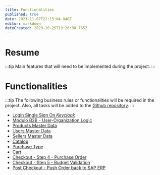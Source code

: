 ```yaml
---
title: Functionalities
published: true
date: 2023-11-07T22:15:04.840Z
editor: markdown
dateCreated: 2023-10-25T19:20:08.765Z
---
```


# Resume

:::tip
Main features that will need to be implemented during the project.
:::


# Functionalities

:::tip
The following business rules or functionalities will be required in the project.
Also, all tasks will be added to the [Github repository](https://github.com/Departamento-TI/tienda-piloto-spree_starter/issues). 
:::

- [Login Single Sign On *Keycloak*](/proyectos/nueva-tienda-digital/functionalities/login-con-plataforma-keycloak.md)
- [Módulo B2B - User-Organization Logic](/proyectos/nueva-tienda-digital/functionalities/b2b-module-logic-functionality.md)
- [Products Master Data](/proyectos/nueva-tienda-digital/functionalities/product-master-data.md)
- [Users Master Data](/proyectos/nueva-tienda-digital/functionalities/User-Master-Data.md)
- [Sellers Master Data](/proyectos/nueva-tienda-digital/functionalities/sellers-master-data.md)
- [Catalog](/proyectos/nueva-tienda-digital/functionalities/catalog.md)
- [Purchase Type](/proyectos/nueva-tienda-digital/functionalities/purchase-type.md)
- [Cart](/proyectos/nueva-tienda-digital/functionalities/cart.md)
- [Checkout - Step 4 - Purchase Order](/proyectos/nueva-tienda-digital/functionalities/checkout-purchase-order.md)
- [Checkout - Step 5 - Budget Validation](/proyectos/nueva-tienda-digital/functionalities/checkout-budget-validation.md)
- [Post Checkout - Push Order back to SAP ERP](/proyectos/nueva-tienda-digital/functionalities/post-checkout-push-order-back-to-SAP-ERP.md)
